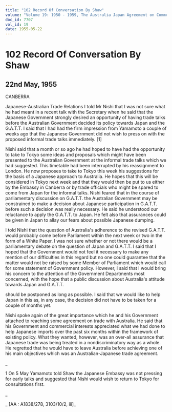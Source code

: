 ```yaml
---
title: "102 Record Of Conversation By Shaw"
volume: "Volume 19: 1950 - 1959, The Australia Japan Agreement on Commerce"
doc_id: 7707
vol_id: 19
date: 1955-05-22
---
```


# 102 Record Of Conversation By Shaw

## 22nd May, 1955

CANBERRA

Japanese-Australian Trade Relations I told Mr Nishi that I was not sure what he had meant in a recent talk with the Secretary when he said that the Japanese Government strongly desired an opportunity of having trade talks before the Australian Government decided its policy towards Japan and the G.A.T.T. I said that I had had the firm impression from Yamamoto a couple of weeks ago that the Japanese Government did not wish to press on with the proposed informal trade talks immediately. [1]

Nishi said that a month or so ago he had hoped to have had the opportunity to take to Tokyo some ideas and proposals which might have been presented to the Australian Government at the informal trade talks which we had suggested. This timetable had been interrupted by his reassignment to London. He now proposes to take to Tokyo this week his suggestions for the basis of a Japanese approach to Australia. He hopes that this will be considered in Tokyo next week and that they would then be put to us either by the Embassy in Canberra or by trade officials who might be spared to come from Japan for the informal talks. Nishi feared that in the course of parliamentary discussion on G.A.T.T. the Australian Government may be constrained to make a decision about Japanese participation in G.A.T.T. before such a decision was really necessary. He said he understood our reluctance to apply the G.A.T.T. to Japan. He felt also that assurances could be given in Japan to allay our fears about possible Japanese dumping.

I told Nishi that the question of Australia's adherence to the revised G.A.T.T. would probably come before Parliament within the next week or two in the form of a White Paper. I was not sure whether or not there would be a parliamentary debate on the question of Japan and G.A.T.T. I said that I hoped that the Government would not feel it necessary to make any mention of our difficulties in this regard but no one could guarantee that the matter would not be raised by some Member of Parliament which would call for some statement of Government policy. However, I said that I would bring his concern to the attention of the Government Departments most concerned, with the hope that a public discussion about Australia's attitude towards Japan and G.A.T.T.

should be postponed as long as possible. I said that we would like to help Japan in this as, in any case, the decision did not have to be taken for a couple of months yet.

Nishi spoke again of the great importance which he and his Government attached to reaching some agreement on trade with Australia. He said that his Government and commercial interests appreciated what we had done to help Japanese imports over the past six months within the framework of existing policy. What they wanted, however, was an over-all assurance that Japanese trade was being treated in a nondiscriminatory way as a whole. He regretted that he would have to leave Australia before achieving one of his main objectives which was an Australian-Japanese trade agreement.

_

1 On 5 May Yamamoto told Shaw the Japanese Embassy was not pressing for early talks and suggested that Nishi would wish to return to Tokyo for consultations first.

_

_ [AA : A1838/278, 3103/10/2, iii]_
